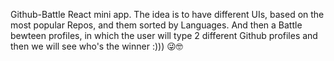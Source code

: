 Github-Battle React mini app. 
The idea is to have different UIs, based on the most popular Repos, and them sorted by Languages. And then a Battle bewteen profiles, in which the user will type 2 different Github profiles and then we will see who's the winner :))) 
😜🤓


